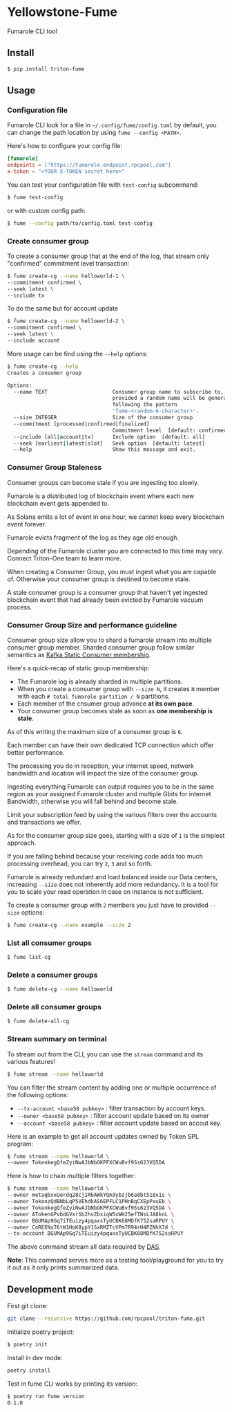 
# Yellowstone-Fume

Fumarole CLI tool

## Install


```sh
$ pip install triton-fume
```

## Usage

### Configuration file

Fumarole CLI look for a file in `~/.config/fume/config.toml` by default, you can change the path location by using `fume --config <PATH>`.

Here's how to configure your config file:

```toml
[fumarole]
endpoints = ["https://fumarole.endpoint.rpcpool.com"]
x-token = "<YOUR X-TOKEN secret here>"
```

You can test your configuration file with `test-config` subcommand:

```sh
$ fume test-config
```

or with custom config path:

```sh
$ fume --config path/to/config.toml test-config
```

### Create consumer group

To create a consumer group that at the end of the log, that stream only "confirmed" commitment level transaction:

```sh
$ fume create-cg --name helloworld-1 \
--commitment confirmed \
--seek latest \
--include tx
```

To do the same but for account update

```sh
$ fume create-cg --name helloworld-2 \
--commitment confirmed \
--seek latest \
--include account
```

More usage can be find using the `--help` options:

```sh
$ fume create-cg --help
Creates a consumer group

Options:
  --name TEXT                     Consumer group name to subscribe to, if none
                                  provided a random name will be generated
                                  following the pattern
                                  'fume-<random-6-character>'.
  --size INTEGER                  Size of the consumer group
  --commitment [processed|confirmed|finalized]
                                  Commitment level  [default: confirmed]
  --include [all|account|tx]      Include option  [default: all]
  --seek [earliest|latest|slot]   Seek option  [default: latest]
  --help                          Show this message and exit.
```

### Consumer Group Staleness

Consumer groups can become stale if you are ingesting too slowly.

Fumarole is a distributed log of blockchain event where each new blockchain event gets appended to.

As Solana emits a lot of event in one hour, we cannot keep every blockchain event forever.

Fumarole evicts fragment of the log as they age old enough.

Depending of the Fumarole cluster you are connected to this time may vary. Connect Triton-One team to learn more.

When creating a Consumer Group, you must ingest what you are capable of. Otherwise your consumer group is destined to become stale.

A stale consumer group is a consumer group that haven't yet ingested blockchain event that had already been evicted by Fumarole vacuum process.


### Consumer Group Size and performance guideline

Consumer group size allow you to shard a fumarole stream into multiple consumer group member.
Sharded consumer group follow similar semantics as [Kafka Static Consumer membership](https://cwiki.apache.org/confluence/display/KAFKA/KIP-345%3A+Introduce+static+membership+protocol+to+reduce+consumer+rebalances).

Here's a quick-recap of static group membership:

- The Fumarole log is already sharded in multiple partitions.
- When you create a consumer group with `--size N`, it creates `N` member with each `# total fumarole partition / N` partitions.
- Each member of the cnsumer group advance **at its own pace**.
- Your consumer group becomes stale as soon as **one membership is stale**.


As of this writing the maximum size of a consumer group is `6`.

Each member can have their own dedicated TCP connection which offer better performance.

The processing you do in reception, your internet speed, network bandwidth and location will impact the size of the consumer group.

Ingesting everything Fumarole can output requires you to be in the same region as your assigned Fumarole cluster and multiple Gbits for internet Bandwidth, otherwise you will fall behind and become stale.

Limit your subscription feed by using the various filters over the accounts and transactions we offer.

As for the consumer group size goes, starting with a size of `1` is the simplest approach.

If you are falling behind because your receiving code adds too much processing overhead, you can try
`2`, `3` and so forth.

Fumarole is already redundant and load balanced inside our Data centers, increasing `--size` does not inherently add more redundancy. It is a tool for you to scale your read operation in case on instance is not sufficient.

To create a consumer group with `2` members you just have to provided `--size` options:

```sh
$ fume create-cg --name example --size 2
```

### List all consumer groups

```sh
$ fume list-cg
```

### Delete a consumer groups

```sh
$ fume delete-cg --name helloworld
```

### Delete all consumer groups

```sh
$ fume delete-all-cg
```

### Stream summary on terminal

To stream out from the CLI, you can use the `stream` command and its various features!

```sh
$ fume stream --name helloworld
```

You can filter the stream content by adding one or multiple occurrence of the following options:

- `--tx-account <base58 pubkey>` : filter transaction by account keys.
- `--owner <base58 pubkey>` : filter account update based on its owner
- `--account <base58 pubkey>` : filter account update based on accout key. 

Here is an example to get all account updates owned by Token SPL program:

```sh
$ fume stream --name helloworld \
--owner TokenkegQfeZyiNwAJbNbGKPFXCWuBvf9Ss623VQ5DA
```

Here is how to chain multiple filters together:
 
```sh
$ fume stream --name helloworld \
--owner metaqbxxUerdq28cj1RbAWkYQm3ybzjb6a8bt518x1s \
--owner TokenzQdBNbLqP5VEhdkAS6EPFLC1PHnBqCXEpPxuEb \
--owner TokenkegQfeZyiNwAJbNbGKPFXCWuBvf9Ss623VQ5DA \
--owner ATokenGPvbdGVxr1b2hvZbsiqW5xWH25efTNsLJA8knL \
--owner BGUMAp9Gq7iTEuizy4pqaxsTyUCBK68MDfK752saRPUY \
--owner CoREENxT6tW1HoK8ypY1SxRMZTcVPm7R94rH4PZNhX7d \
--tx-account BGUMAp9Gq7iTEuizy4pqaxsTyUCBK68MDfK752saRPUY
```

The above command stream all data required by [DAS](https://github.com/rpcpool/digital-asset-validator-plugin).

**Note**: This command serves more as a testing tool/playground for you to try it out as it only prints summarized data.

## Development mode

First git clone:

```sh
git clone --recursive https://github.com/rpcpool/triton-fume.git
```

Initialize poetry project:

```sh
$ poetry init
```

Install in dev mode:

```sh
poetry install
```

Test in fume CLI works by printing its version:

```sh
$ poetry run fume version
0.1.0
```

